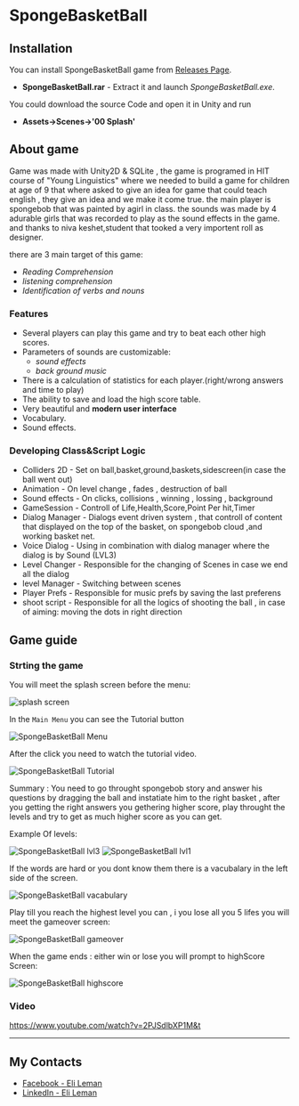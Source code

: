 # SpongeBasketBall
## Installation
You can install SpongeBasketBall game from [Releases Page](https://github.com/eli1809/SpongeBasketBall/releases/tag/v1.0).
 - **SpongeBasketBall.rar** - Extract it and launch *SpongeBasketBall.exe*.
 
You could download the source Code and open it in Unity and run
 - **Assets->Scenes->'00 Splash'**

## About game
Game was made with Unity2D & SQLite , the game is programed in HIT course of "Young Linguistics" 
where we needed to build a game for children at age of 9 that where asked to give an idea
for game that could teach english , they give an idea and we make it come true.
the main player is spongebob that was painted by agirl in class.
the sounds was made by 4 adurable girls that was recorded to play as the sound effects in the game.
and thanks to niva keshet,student that tooked a very importent roll as designer.

there are 3 main target of this game:
- *Reading Comprehension*
- *listening comprehension*
- *Identification of verbs and nouns*

### Features
- Several players can play this game and try to beat each other high scores.
- Parameters of sounds are customizable: 
  - *sound effects*
  - *back ground music*
- There is a calculation of statistics for each player.(right/wrong answers and time to play)
- The ability to save and load the high score table.
- Very beautiful and **modern user interface**
- Vocabulary.
- Sound effects.


### Developing Class&Script Logic
- Colliders 2D - Set on ball,basket,ground,baskets,sidescreen(in case the ball went out)
- Animation - On level change , fades , destruction of ball
- Sound effects - On clicks, collisions , winning , lossing , background
- GameSession - Controll of Life,Health,Score,Point Per hit,Timer
- Dialog Manager - Dialogs event driven system , that controll of content that displayed on the top
				   of the basket, on spongebob cloud ,and working basket net.
- Voice Dialog - Using in combination with dialog manager where the dialog is by Sound (LVL3)				   
- Level Changer - Responsible for the changing of Scenes in case we end all the dialog 
- level Manager - Switching between scenes
- Player Prefs - Responsible for music prefs by saving the last preferens
- shoot script - Responsible for all the logics of shooting the ball , in case of aiming: moving the dots in right direction


## Game guide
### Strting the game
You will meet the splash screen before the menu: 

![splash screen](https://live.staticflickr.com/65535/48519697561_8420a88a2c_m.jpg)

In the `Main Menu` you can see the Tutorial button

![SpongeBasketBall Menu](https://live.staticflickr.com/65535/48519834166_54ded3b11f_m.jpg)

After the click you need to watch the tutorial video.

![SpongeBasketBall Tutorial](https://live.staticflickr.com/65535/48519865182_c374be21cc_m.jpg)


Summary : You need to go throught spongebob story and answer his questions by dragging the ball 
and instatiate him to the right basket , after you getting the right answers you gethering higher score,
play throught the levels and try to get as much higher score as you can get.

Example Of levels:

![SpongeBasketBall lvl3](https://live.staticflickr.com/65535/48519697701_199c9b8378_m.jpg)
![SpongeBasketBall lvl1](https://live.staticflickr.com/65535/48519968831_dd9eae51a0_m.jpg)

If the words are hard or you dont know them there is a vacubalary in the left side of the screen.

![SpongeBasketBall vacabulary](https://live.staticflickr.com/65535/48519697341_4c79cb6a6f_m.jpg)


Play till you reach the highest level you can , i you lose all you 5 lifes you will meet 
the gameover screen:

![SpongeBasketBall gameover](https://live.staticflickr.com/65535/48519865582_3f0e6805b1_m.jpg)

When the game ends : either win or lose you will prompt to highScore Screen:

![SpongeBasketBall highscore](https://live.staticflickr.com/65535/48519865532_975834b351_m.jpg)


### Video

https://www.youtube.com/watch?v=2PJSdlbXP1M&t

---

## My Contacts
- [Facebook - Eli Leman](https://www.facebook.com/eli.leman)
- [LinkedIn - Eli Leman](https://www.linkedin.com/in/liel-leman/)

